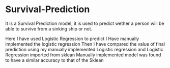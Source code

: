 # Survival-Prediction

It is a Survival Prediction model, it is used to predict wether a person will be able to survive from a sinking ship or not.


Here I have used Logistic Regression to predict
I Have manually implemented the logistic regression
Then I have compared the value of final prediction using my manually implemented Logistic regression and Logistic Regression imported from sklean
Manually implemented model was found to have a similar accuracy to that of the Sklean

